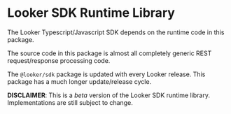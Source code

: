 # Looker SDK Runtime Library

The Looker Typescript/Javascript SDK depends on the runtime code in this package.

The source code in this package is almost all completely generic REST request/response processing code.

The `@looker/sdk` package is updated with every Looker release. This package has a much longer update/release cycle.

**DISCLAIMER**: This is a _beta_ version of the Looker SDK runtime library. Implementations are still subject to change.
